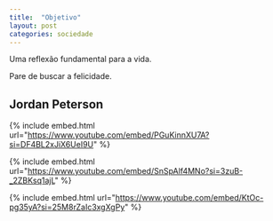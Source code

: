 ```yaml
---
title:  "Objetivo"
layout: post
categories: sociedade 
---
```


Uma reflexão fundamental para a vida.  


Pare de buscar a felicidade. 

## Jordan Peterson

{% include embed.html url="https://www.youtube.com/embed/PGuKinnXU7A?si=DF4BL2xJiX6UeI9U" %}

{% include embed.html url="https://www.youtube.com/embed/SnSpAlf4MNo?si=3zuB-_2ZBKsq1ajL" %}

{% include embed.html url="https://www.youtube.com/embed/KtOc-pg35yA?si=25M8rZaIc3xgXgPy" %}


